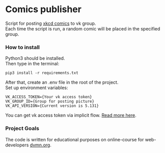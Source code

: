 # Comics publisher

Script for posting [xkcd comics](https://xkcd.com) to vk group.  
Each time the script is run, a random comic will be placed in the specified group.  

### How to install

Python3 should be installed.  
Then type in the terminal:

    pip3 install -r requirements.txt

After that, create an .env file in the root of the project.  
Set up environment variables:  

    VK_ACCESS_TOKEN={Your vk access token}
    VK_GROUP_ID={Group for posting picture}
    VK_API_VERSION={Current version is 5.131}

You can get vk access token via implicit flow. [Read more here](https://vk.com/dev/implicit_flow_user).

### Project Goals

The code is written for educational purposes on online-course for web-developers [dvmn.org](https://dvmn.org/).